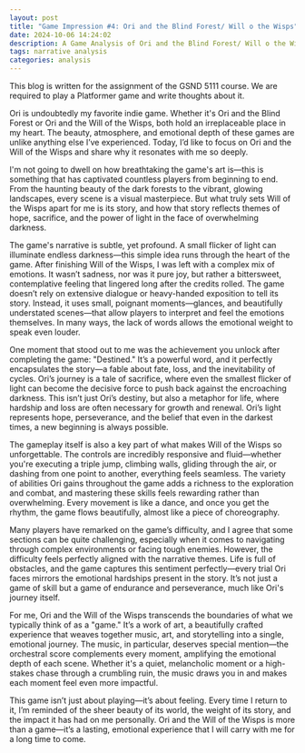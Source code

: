 ```yaml
---
layout: post
title: "Game Impression #4: Ori and the Blind Forest/ Will o the Wisps"
date: 2024-10-06 14:24:02
description: A Game Analysis of Ori and the Blind Forest/ Will o the Wisps
tags: narrative analysis
categories: analysis
---
```


This blog is written for the assignment of the GSND 5111 course. We are required to play a Platformer game and write thoughts about it.

Ori is undoubtedly my favorite indie game. Whether it's Ori and the Blind Forest or Ori and the Will of the Wisps, both hold an irreplaceable place in my heart. The beauty, atmosphere, and emotional depth of these games are unlike anything else I’ve experienced. Today, I’d like to focus on Ori and the Will of the Wisps and share why it resonates with me so deeply.

I'm not going to dwell on how breathtaking the game's art is—this is something that has captivated countless players from beginning to end. From the haunting beauty of the dark forests to the vibrant, glowing landscapes, every scene is a visual masterpiece. But what truly sets Will of the Wisps apart for me is its story, and how that story reflects themes of hope, sacrifice, and the power of light in the face of overwhelming darkness.

The game's narrative is subtle, yet profound. A small flicker of light can illuminate endless darkness—this simple idea runs through the heart of the game. After finishing Will of the Wisps, I was left with a complex mix of emotions. It wasn’t sadness, nor was it pure joy, but rather a bittersweet, contemplative feeling that lingered long after the credits rolled. The game doesn’t rely on extensive dialogue or heavy-handed exposition to tell its story. Instead, it uses small, poignant moments—glances, and beautifully understated scenes—that allow players to interpret and feel the emotions themselves. In many ways, the lack of words allows the emotional weight to speak even louder.

One moment that stood out to me was the achievement you unlock after completing the game: "Destined." It’s a powerful word, and it perfectly encapsulates the story—a fable about fate, loss, and the inevitability of cycles. Ori’s journey is a tale of sacrifice, where even the smallest flicker of light can become the decisive force to push back against the encroaching darkness. This isn’t just Ori’s destiny, but also a metaphor for life, where hardship and loss are often necessary for growth and renewal. Ori’s light represents hope, perseverance, and the belief that even in the darkest times, a new beginning is always possible.

The gameplay itself is also a key part of what makes Will of the Wisps so unforgettable. The controls are incredibly responsive and fluid—whether you're executing a triple jump, climbing walls, gliding through the air, or dashing from one point to another, everything feels seamless. The variety of abilities Ori gains throughout the game adds a richness to the exploration and combat, and mastering these skills feels rewarding rather than overwhelming. Every movement is like a dance, and once you get the rhythm, the game flows beautifully, almost like a piece of choreography.

Many players have remarked on the game’s difficulty, and I agree that some sections can be quite challenging, especially when it comes to navigating through complex environments or facing tough enemies. However, the difficulty feels perfectly aligned with the narrative themes. Life is full of obstacles, and the game captures this sentiment perfectly—every trial Ori faces mirrors the emotional hardships present in the story. It’s not just a game of skill but a game of endurance and perseverance, much like Ori's journey itself.

For me, Ori and the Will of the Wisps transcends the boundaries of what we typically think of as a "game." It’s a work of art, a beautifully crafted experience that weaves together music, art, and storytelling into a single, emotional journey. The music, in particular, deserves special mention—the orchestral score complements every moment, amplifying the emotional depth of each scene. Whether it's a quiet, melancholic moment or a high-stakes chase through a crumbling ruin, the music draws you in and makes each moment feel even more impactful.

This game isn’t just about playing—it’s about feeling. Every time I return to it, I’m reminded of the sheer beauty of its world, the weight of its story, and the impact it has had on me personally. Ori and the Will of the Wisps is more than a game—it’s a lasting, emotional experience that I will carry with me for a long time to come.

